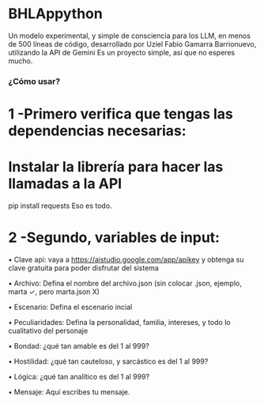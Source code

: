 # BHLAppython
Un modelo experimental, y simple de consciencia para los LLM, en menos de 500 líneas de código, desarrollado por Uziel Fabio Gamarra Barrionuevo, utilizando la API de Gemini
Es un proyecto simple, así que no esperes mucho.
### ¿Cómo usar?

# 1 -Primero verifica que tengas las dependencias necesarias: 
# Instalar la librería para hacer las llamadas a la API
pip install requests
Eso es todo.
# 2 -Segundo, variables de input:
• Clave api: vaya a https://aistudio.google.com/app/apikey y obtenga su clave gratuita para poder disfrutar del sistema

• Archivo: Defina el nombre del archivo.json (sin colocar .json, ejemplo, marta ✓, pero marta.json X)

• Escenario: Defina el escenario incial

• Peculiaridades: Defina la personalidad, familia, intereses, y todo lo cualitativo del personaje

• Bondad: ¿qué tan amable es del 1 al 999?

• Hostilidad: ¿qué tan cauteloso, y sarcástico es del 1 al 999?

• Lógica: ¿qué tan analítico es del 1 al 999?

• Mensaje: Aquí escribes tu mensaje.

